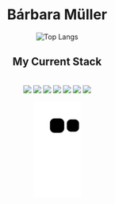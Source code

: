 <div>

  <h1 align="center">Bárbara Müller
  </h1>
<div align = "center">
  
  ![Top Langs](https://github-readme-stats.vercel.app/api/top-langs/?username=barbaraakk&hide=javascript,css,scss,html&theme=tokyonight)
 <h2>  My Current Stack </h2>
<div style="display: inline_block"><br/>
<img align="center alt="Python" src="https://img.shields.io/badge/Python-14354C?style=for-the-badge&logo=python&logoColor=black" />
<img align="center alt="HTML" src="https://img.shields.io/badge/HTML-239120?style=for-the-badge&logo=html5&logoColor=black" />
<img align="center alt="CSS" src="https://img.shields.io/badge/CSS-239120?&style=for-the-badge&logo=css3&logoColor=black" />                                    <img align="center alt="PHP" src="https://img.shields.io/badge/PHP-777BB4?style=for-the-badge&logo=php&logoColor=black" />
<img align="center alt="Visual Studio" src="https://img.shields.io/badge/Visual%20Studio-5C2D91.svg?style=for-the-badge&logo=visual-studio&logoColor=black" /> 
<img align="center alt="Windows" src="https://img.shields.io/badge/Windows-0078D6?style=for-the-badge&logo=windows&logoColor=black" />    
<img align="center alt="Linux" src="https://img.shields.io/badge/Linux-FCC624?style=for-the-badge&logo=linux&logoColor=black" />
                                                      
<div align="center">

  ![Snake animation](https://github.com/barbaraakk/barbaraakk/blob/output/github-contribution-grid-snake.svg)
  
</div>
                                                                                                                             
